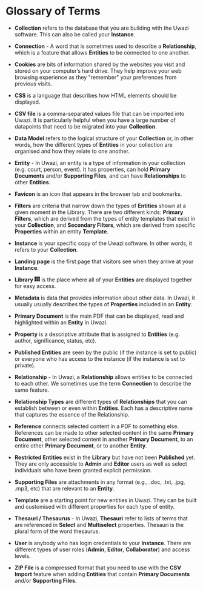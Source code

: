 # Glossary of Terms

- **Collection** refers to the database that you are building with the Uwazi software. This can also be called your **Instance**.

- **Connection** - A word that is sometimes used to describe a **Relationship**, which is a feature that allows **Entities** to be connected to one another.

- **Cookies** are bits of information shared by the websites you visit and stored on your computer’s hard drive. They help improve your web browsing experience as they "remember" your preferences from previous visits.

- **CSS** is a language that describes how HTML elements should be displayed.

- **CSV file** is a comma-separated values file that can be imported into Uwazi. It is particularly helpful when you have a large number of datapoints that need to be migrated into your **Collection**.

- **Data Model** refers to the logical structure of your **Collection** or, in other words, how the different types of **Entities** in your collection are organised and how they relate to one another.

- **Entity** - In Uwazi, an entity is a type of information in your collection (e.g. court, person, event). It has properties, can hold **Primary Documents** and/or **Supporting Files**, and can have **Relationships** to other **Entities**.

- **Favicon** is an icon that appears in the browser tab and bookmarks.

- **Filters** are criteria that narrow down the types of **Entities** shown at a given moment in the Library. There are two different kinds: **Primary Filters**, which are derived from the types of entity templates that exist in your **Collection**, and **Secondary Filters**, which are derived from specific **Properties** within an entity **Template**.

- **Instance** is your specific copy of the Uwazi software. In other words, it refers to your **Collection**.

- **Landing page** is the first page that visitors see when they arrive at your **Instance**.

- **Library** ![](images/image_0.png) is the place where all of your **Entities** are displayed together for easy access.

- **Metadata** is data that provides information about other data. In Uwazi, it usually usually describes the types of **Properties** included in an **Entity**.

- **Primary Document** is the main PDF that can be displayed, read and highlighted within an **Entity** in Uwazi.

- **Property** is a descriptive attribute that is assigned to **Entities** (e.g. author, significance, status, etc).

- **Published Entities** are seen by the public (if the instance is set to public) or everyone who has access to the instance (if the instance is set to private).

- **Relationship** - In Uwazi, a **Relationship** allows entities to be connected to each other. We sometimes use the term **Connection** to describe the same feature.

- **Relationship Types** are different types of **Relationships** that you can establish between or even within **Entities**. Each has a descriptive name that captures the essence of the Relationship.

- **Reference** connects selected content in a PDF to something else. References can be made to other selected content in the same **Primary Document**, other selected content in another **Primary Document**, to an entire other **Primary Document**, or to another **Entity**.

- **Restricted Entities** exist in the **Library** but have not been **Published** yet. They are only accessible to **Admin** and **Editor** users as well as select individuals who have been granted explicit permission.

- **Supporting Files** are attachments in any format (e.g., .doc, .txt, .jpg, .mp3, etc) that are relevant to an **Entity**.

- **Template** are a starting point for new entities in Uwazi. They can be built and customised with different properties for each type of entity.

- **Thesauri / Thesaurus** - In Uwazi, **Thesauri** refer to lists of terms that are referenced in **Select** and **Multiselect** properties. Thesauri is the plural form of the word thesaurus.

- **User** is anybody who has login credentials to your **Instance**. There are different types of user roles (**Admin**, **Editor**, **Collaborator**) and access levels.

- **ZIP File** is a compressed format that you need to use with the **CSV Import** feature when adding **Entities** that contain **Primary Documents** and/or **Supporting Files**.
